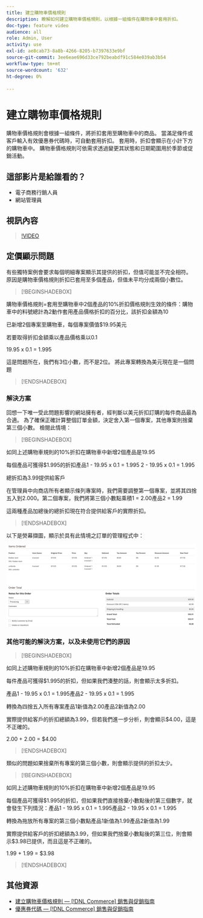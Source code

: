 ```yaml
---
title: 建立購物車價格規則
description: 瞭解如何建立購物車價格規則，以根據一組條件在購物車中套用折扣。
doc-type: feature video
audience: all
role: Admin, User
activity: use
exl-id: ae8cab73-8a8b-4266-8205-b7397633e9bf
source-git-commit: 3ee6eae696d33ce792beabdf91c584e039ab3b54
workflow-type: tm+mt
source-wordcount: '632'
ht-degree: 0%

---
```


# 建立購物車價格規則

購物車價格規則會根據一組條件，將折扣套用至購物車中的商品。 當滿足條件或客戶輸入有效優惠券代碼時，可自動套用折扣。 套用時，折扣會顯示在小計下方的購物車中。 購物車價格規則可依需求透過變更其狀態和日期範圍用於季節或促銷活動。

## 這部影片是給誰看的？

- 電子商務行銷人員
- 網站管理員

## 視訊內容

>[!VIDEO](https://video.tv.adobe.com/v/343835?quality=12&learn=on)

## 定價顯示問題

有些獨特案例會要求每個明細專案顯示其提供的折扣，但值可能並不完全相符。 原因是購物車價格規則折扣已套用至多個產品，但值未平均分成兩個小數位。

>[!BEGINSHADEBOX]

購物車價格規則=套用至購物車中2個產品的10%折扣價格規則生效的條件：購物車中的料號總計為2動作套用產品價格折扣的百分比，該折扣金額為10

已新增2個專案至購物車，每個專案價值$19.95美元

若要取得折扣金額乘以產品價格乘以0.1

19.95 x 0.1 = 1.995

這是問題所在，我們有3位小數，而不是2位。 將此專案轉換為美元現在是一個問題

>[!ENDSHADEBOX]

### 解決方案

回想一下唯一受此問題影響的網站擁有者，經判斷以美元折扣訂購的每件商品最為合適。 為了確保正確計算整個訂單金額，決定舍入第一個專案，其他專案則捨棄第三個小數。 檢閱此情境：

>[!BEGINSHADEBOX]

如同上述購物車規則的10%折扣在購物車中新增2個產品是19.95

每個產品可獲得$1.995的折扣產品1 - 19.95 x 0.1 = 1.995 2 - 19.95 x 0.1 = 1.995

總折扣為3.99提供給客戶

在管理員中向商店所有者顯示條列專案時，我們需要調整第一個專案，並將其四捨五入到2.000。第二個專案，我們將第三個小數點乘積1 = 2.00產品2 = 1.99

這兩種產品加總後的總折扣現在符合提供給客戶的實際折扣。
>[!ENDSHADEBOX]

以下是熒幕擷圖，顯示於具有此情境之訂單的管理程式中：

![顯示具有不同值的已排序專案的管理員檢視](../assets/commerce-admin-cart-price-rule-values-different.png)

### 其他可能的解決方案，以及未使用它們的原因

>[!BEGINSHADEBOX]

如同上述購物車規則的10%折扣在購物車中新增2個產品是19.95

每件產品可獲得$1.995的折扣，但如果我們湊整的話，則會顯示太多折扣。

產品1 - 19.95 x 0.1 = 1.995產品2 - 19.95 x 0.1 = 1.995

轉換為四捨五入所有專案產品1新值為2.00產品2新值為2.00

實際提供給客戶的折扣總額為3.99，但若我們進一步分析，則會顯示$4.00，這是不正確的。

2.00 + 2.00 = $4.00

>[!ENDSHADEBOX]

類似的問題如果捨棄所有專案的第三個小數，則會顯示提供的折扣太少。

>[!BEGINSHADEBOX]

如同上述購物車規則的10%折扣在購物車中新增2個產品是19.95

每個產品可獲得$1.995的折扣，但如果我們直接捨棄小數點後的第三個數字，就會發生下列情況：產品1 - 19.95 x 0.1 = 1.995產品2 - 19.95 x 0.1 = 1.995

轉換為拖放所有專案的第三個小數點產品1新值為1.99產品2新值為1.99

實際提供給客戶的折扣總額為3.99，但如果我們捨棄小數點後的第三位，則會顯示$3.98已提供，而且這是不正確的。

1.99 + 1.99 = $3.98

>[!ENDSHADEBOX]


## 其他資源

- [建立購物車價格規則 —  [!DNL Commerce] 銷售與促銷指南](https://experienceleague.adobe.com/docs/commerce-admin/marketing/promotions/cart-rules/price-rules-cart-create.html)
- [優惠券代碼 —  [!DNL Commerce] 銷售與促銷指南](https://experienceleague.adobe.com/docs/commerce-admin/marketing/promotions/cart-rules/price-rules-cart-coupon.html)
